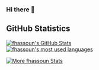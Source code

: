 ### Hi there 👋


## GitHub Statistics
[![fhassoun's GitHub Stats](https://github-readme-stats.vercel.app/api?username=fhassoun&show_icons=true&theme=radical)](https://github.com/fhassoun?tab=overview)
<br>
<a href="https://github.com/fhassoun?tab=overview">
<img align="center" alt="fhassoun's most used languages" src="https://github-readme-stats.vercel.app/api/top-langs/?username=fhassoun&layout=compact&langs_count=9&theme=radical&exclude_repo=Optifine-Mod-Coder-Pack-1.16.1,Projects"/>
<p><img align="center" src="https://github-readme-streak-stats.herokuapp.com/?user=fhassoun&theme=radical" alt="More fhassoun Stats" /></p>
</a>
<!--
**fhassoun/fhassoun** is a ✨ _special_ ✨ repository because its `README.md` (this file) appears on your GitHub profile.

Here are some ideas to get you started:

- 🔭 I’m currently working on ...
- 🌱 I’m currently learning ...
- 👯 I’m looking to collaborate on ...
- 🤔 I’m looking for help with ...
- 💬 Ask me about ...
- 📫 How to reach me: ...
- 😄 Pronouns: ...
- ⚡ Fun fact: ...
-->
